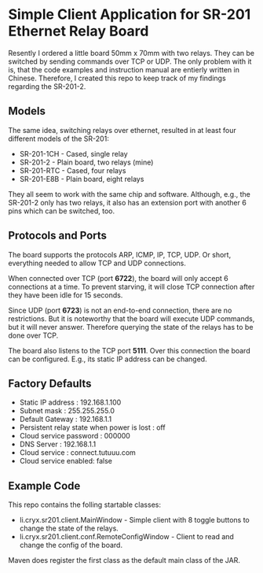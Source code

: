 # Simple Client Application for SR-201 Ethernet Relay Board

Resently I ordered a little board 50mm x 70mm with two relays. They can be switched by sending commands over TCP or UDP. The only problem with it is, that the code examples and instruction manual are entierly written in Chinese. Therefore, I created this repo to keep track of my findings regarding the SR-201-2.

## Models

The same idea, switching relays over ethernet, resulted in at least four different models of the SR-201:

* SR-201-1CH - Cased, single relay
* SR-201-2 - Plain board, two relays (mine)
* SR-201-RTC - Cased, four relays
* SR-201-E8B - Plain board, eight relays

They all seem to work with the same chip and software. Although, e.g., the SR-201-2 only has two relays, it also has an extension port with another 6 pins which can be switched, too.

## Protocols and Ports

The board supports the protocols ARP, ICMP, IP, TCP, UDP. Or short, everything needed to allow TCP and UDP connections.

When connected over TCP (port **6722**), the board will only accept 6 connections at a time. To prevent starving, it will close TCP connection after they have been idle for 15 seconds.

Since UDP (port **6723**) is not an end-to-end connection, there are no restrictions. But it is noteworthy that the board will execute UDP commands, but it will never answer. Therefore querying the state of the relays has to be done over TCP.

The board also listens to the TCP port **5111**. Over this connection the board can be configured. E.g., its static IP address can be changed.

## Factory Defaults

* Static IP address : 192.168.1.100
* Subnet mask : 255.255.255.0
* Default Gateway : 192.168.1.1
* Persistent relay state when power is lost : off
* Cloud service password : 000000
* DNS Server : 192.168.1.1
* Cloud service : connect.tutuuu.com
* Cloud service enabled: false

## Example Code

This repo contains the folling startable classes:

* li.cryx.sr201.client.MainWindow - Simple client with 8 toggle buttons to change the state of the relays.
* li.cryx.sr201.client.conf.RemoteConfigWindow - Client to read and change the config of the board.
 
Maven does register the first class as the default main class of the JAR.
